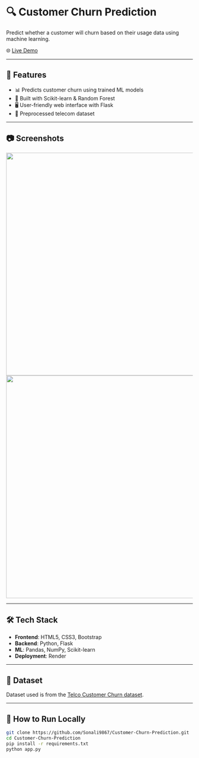 # 🔍 Customer Churn Prediction

Predict whether a customer will churn based on their usage data using machine learning.

🌐 [Live Demo](https://customer-churn-prediction-sonali.onrender.com)

---

## 🚀 Features

- 📊 Predicts customer churn using trained ML models
- 🧠 Built with Scikit-learn & Random Forest
- 🖥️ User-friendly web interface with Flask
- 💾 Preprocessed telecom dataset

---

## 📷 Screenshots

<img src="Screenshots/screenshot1.png" width="600"/>
<img src="Screenshots/screenshot2.png" width="600"/>

---

## 🛠️ Tech Stack

- **Frontend**: HTML5, CSS3, Bootstrap
- **Backend**: Python, Flask
- **ML**: Pandas, NumPy, Scikit-learn
- **Deployment**: Render

---

## 📁 Dataset

Dataset used is from the [Telco Customer Churn dataset](https://www.kaggle.com/blastchar/telco-customer-churn).

---

## 🧪 How to Run Locally

```bash
git clone https://github.com/Sonali9867/Customer-Churn-Prediction.git
cd Customer-Churn-Prediction
pip install -r requirements.txt
python app.py
